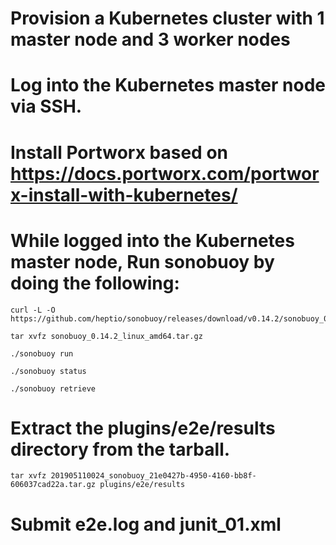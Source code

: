 # Provision a Kubernetes cluster with 1 master node and 3 worker nodes

# Log into the Kubernetes master node via SSH.

# Install Portworx based on https://docs.portworx.com/portworx-install-with-kubernetes/

# While logged into the Kubernetes master node, Run sonobuoy by doing the following:

```
curl -L -O https://github.com/heptio/sonobuoy/releases/download/v0.14.2/sonobuoy_0.14.2_linux_amd64.tar.gz

tar xvfz sonobuoy_0.14.2_linux_amd64.tar.gz

./sonobuoy run

./sonobuoy status

./sonobuoy retrieve
```

# Extract the plugins/e2e/results directory from the tarball.

```
tar xvfz 201905110024_sonobuoy_21e0427b-4950-4160-bb8f-606037cad22a.tar.gz plugins/e2e/results
```

# Submit e2e.log and junit_01.xml
